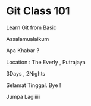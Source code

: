# Git Class 101

Learn Git from Basic


Assalamualaikum

Apa Khabar ?

Location : The Everly , Putrajaya

3Days , 2Nights

Selamat Tinggal. Bye !

Jumpa Lagiiiii